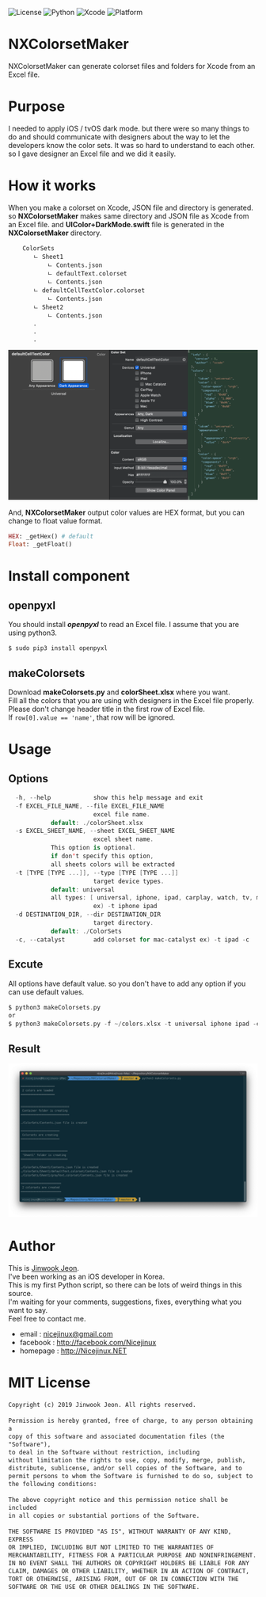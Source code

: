 ![License](https://img.shields.io/badge/License-MIT-yellow.svg)
![Python](https://img.shields.io/badge/Python-3.7-green.svg)
![Xcode](https://img.shields.io/badge/Xcode-9%20or%20higher-blue.svg)
![Platform](https://img.shields.io/badge/Platform-%20iOS%20|%20tvOS%20|%20watchOS%20|%20macOS-red.svg)

# NXColorsetMaker
NXColorsetMaker can generate colorset files and folders for Xcode from an Excel file.


# Purpose
I needed to apply iOS / tvOS dark mode. but there were so many things to do and should communicate with designers about the way to let the developers know the color sets. It was so hard to understand to each other. so I gave designer an Excel file and we did it easily.


# How it works
When you make a colorset on Xcode, JSON file and directory is generated. so __NXColorsetMaker__ makes same directory and JSON file as Xcode from an Excel file. and __UIColor+DarkMode.swift__ file is generated in the __NXColorsetMaker__ directory.  

```
    ColorSets
       ㄴ Sheet1
           ㄴ Contents.json
           ㄴ defaultText.colorset
	       ㄴ Contents.json
	   ㄴ defaultCellTextColor.colorset
	       ㄴ Contents.json
       ㄴ Sheet2
           ㄴ Contents.json
	   .
	   .
	   .
```

![Alt text](images/xcode_json_screen.png?raw=true)

And, __NXColorsetMaker__ output color values are HEX format, but you can change to float value format.

```ruby
HEX: _getHex() # default
Float: _getFloat()
```


# Install component
## openpyxl
You should install __*openpyxl*__ to read an Excel file. I assume that you are using python3.
```ruby
$ sudo pip3 install openpyxl
```

## makeColorsets
Download __makeColorsets.py__ and __colorSheet.xlsx__ where you want.  
Fill all the colors that you are using with designers in the Excel file properly.  
Please don't change header title in the first row of Excel file.  
If `row[0].value == 'name'`, that row will be ignored.


# Usage
## Options
```swift
  -h, --help            show this help message and exit
  -f EXCEL_FILE_NAME, --file EXCEL_FILE_NAME
                        excel file name.  
			default: ./colorSheet.xlsx
  -s EXCEL_SHEET_NAME, --sheet EXCEL_SHEET_NAME
                        excel sheet name. 
			This option is optional.
			if don't specify this option, 
			all sheets colors will be extracted
  -t [TYPE [TYPE ...]], --type [TYPE [TYPE ...]]
                        target device types. 
			default: universal
			all types: [ universal, iphone, ipad, carplay, watch, tv, mac ]
                        ex) -t iphone ipad
  -d DESTINATION_DIR, --dir DESTINATION_DIR
                        target directory. 
			default: ./ColorSets
  -c, --catalyst        add colorset for mac-catalyst ex) -t ipad -c
```

## Excute
All options have default value. so you don't have to add any option if you can use default values.
```swift
$ python3 makeColorsets.py
or
$ python3 makeColorsets.py -f ~/colors.xlsx -t universal iphone ipad -c -d ~/repository/myproject/image.xcassets/colorSets
```

## Result
![Alt text](images/result.png?raw=true)


# Author
This is [Jinwook Jeon](http://Nicejinux.NET).   
I've been working as an iOS developer in Korea.  
This is my first Python script, so there can be lots of weird things in this source.  
I'm waiting for your comments, suggestions, fixes, everything what you want to say.  
Feel free to contact me.

 - email : nicejinux@gmail.com
 - facebook : http://facebook.com/Nicejinux
 - homepage : http://Nicejinux.NET


# MIT License

	Copyright (c) 2019 Jinwook Jeon. All rights reserved.

	Permission is hereby granted, free of charge, to any person obtaining a
	copy of this software and associated documentation files (the "Software"),
	to deal in the Software without restriction, including
	without limitation the rights to use, copy, modify, merge, publish,
	distribute, sublicense, and/or sell copies of the Software, and to
	permit persons to whom the Software is furnished to do so, subject to
	the following conditions:

	The above copyright notice and this permission notice shall be included
	in all copies or substantial portions of the Software.

	THE SOFTWARE IS PROVIDED "AS IS", WITHOUT WARRANTY OF ANY KIND, EXPRESS
	OR IMPLIED, INCLUDING BUT NOT LIMITED TO THE WARRANTIES OF
	MERCHANTABILITY, FITNESS FOR A PARTICULAR PURPOSE AND NONINFRINGEMENT.
	IN NO EVENT SHALL THE AUTHORS OR COPYRIGHT HOLDERS BE LIABLE FOR ANY
	CLAIM, DAMAGES OR OTHER LIABILITY, WHETHER IN AN ACTION OF CONTRACT,
	TORT OR OTHERWISE, ARISING FROM, OUT OF OR IN CONNECTION WITH THE
	SOFTWARE OR THE USE OR OTHER DEALINGS IN THE SOFTWARE.
	
